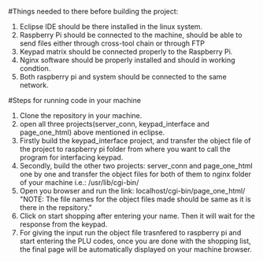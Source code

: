 #Things needed to there before building the project:

1. Eclipse IDE should be there installed in the linux system.
2. Raspberry Pi should be connected to the machine, should be able to send files either through cross-tool chain or through FTP
3. Keypad matrix should be connected properly to the Raspberry Pi.
4. Nginx software should be properly installed and should in working condtion.
5. Both raspberry pi and system should be connected to the same network.


#Steps for running code in your machine

1. Clone the repository in your machine.
2. open all three projects(server_conn, keypad_interface and page_one_html) above mentioned in eclipse.
3. Firstly build the keypad_interface project, and transfer the object file of the project to raspberry pi folder from where you want to call 	 the program for interfacing keypad.
4. Secondly, build the other two projects: server_conn and page_one_html one by one and transfer the object files for both of them to nginx    	  folder of your machine i.e.: /usr/lib/cgi-bin/
5. Open you browser and run the link: localhost/cgi-bin/page_one_html/ "NOTE: The file names for the object files made should be same as it is 	  there in the repsitory."
6. Click on start shopping after entering your name. Then it will wait for the response from the keypad.
7. For giving the input run the object file trasnfered to raspberry pi and start entering the PLU codes, once you are done with the shopping 	list, the final page will be automatically displayed on your machine browser.

